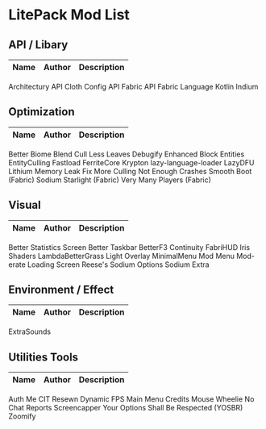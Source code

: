 # LitePack Mod List

## API / Libary

| Name | Author | Description |
| ---- | ------ | ----------- |
Architectury API
Cloth Config API
Fabric API
Fabric Language Kotlin
Indium

## Optimization

| Name | Author | Description |
| ---- | ------ | ----------- |
Better Biome Blend
Cull Less Leaves
Debugify
Enhanced Block Entities
EntityCulling
Fastload
FerriteCore
Krypton
lazy-language-loader
LazyDFU
Lithium
Memory Leak Fix
More Culling
Not Enough Crashes
Smooth Boot (Fabric)
Sodium
Starlight (Fabric)
Very Many Players (Fabric)

## Visual

| Name | Author | Description |
| ---- | ------ | ----------- |
Better Statistics Screen
Better Taskbar
BetterF3
Continuity
FabriHUD
Iris Shaders
LambdaBetterGrass
Light Overlay
MinimalMenu
Mod Menu
Mod-erate Loading Screen
Reese's Sodium Options
Sodium Extra

## Environment / Effect

| Name | Author | Description |
| ---- | ------ | ----------- |
ExtraSounds

## Utilities Tools

| Name | Author | Description |
| ---- | ------ | ----------- |
Auth Me
CIT Resewn
Dynamic FPS
Main Menu Credits
Mouse Wheelie
No Chat Reports
Screencapper
Your Options Shall Be Respected (YOSBR)
Zoomify
